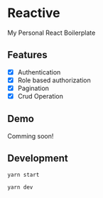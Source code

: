 # Reactive

My Personal React Boilerplate

## Features

- [x] Authentication
- [x] Role based authorization
- [x] Pagination
- [x] Crud Operation

## Demo

Comming soon!

## Development

```
yarn start
```

```
yarn dev
```

